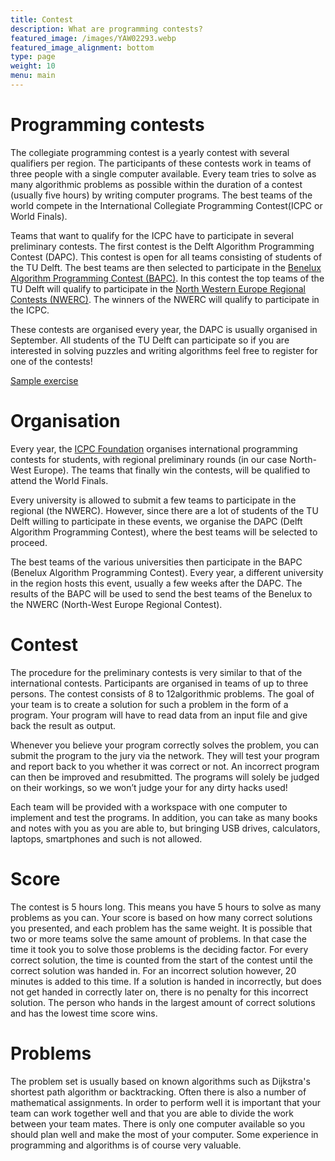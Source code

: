 ```yaml
---
title: Contest
description: What are programming contests?
featured_image: /images/YAW02293.webp
featured_image_alignment: bottom
type: page
weight: 10
menu: main
---
```


# Programming contests

The collegiate programming contest is a yearly contest with several qualifiers per region. The participants of these
contests work in teams of three people with a single computer available. Every team tries to solve as many algorithmic
problems as possible within the duration of a contest (usually five hours) by writing computer programs. The best teams
of the world compete in the International Collegiate Programming Contest(ICPC or World Finals).

Teams that want to qualify for the ICPC have to participate in several preliminary contests. The first contest is the
Delft Algorithm Programming Contest (DAPC). This contest is open for all teams consisting of students of the TU Delft.
The best teams are then selected to participate in
the [Benelux Algorithm Programming Contest (BAPC)](https://www.bapc.eu).
In this contest the top teams of the TU Delft will qualify to participate in
the [North Western Europe Regional Contests (NWERC)](https://www.nwerc.eu).
The winners of the NWERC will qualify to participate in the ICPC.

These contests are organised every year, the DAPC is usually organised in September. All students of the TU Delft can
participate so if you are interested in solving puzzles and writing algorithms feel free to register for one of the
contests!

[Sample exercise](/sample)

# Organisation

Every year, the [ICPC Foundation](https://icpc.foundation) organises international programming contests for students,
with regional preliminary rounds (in our case North-West Europe). The teams that finally win the contests, will be
qualified to attend the World Finals.

Every university is allowed to submit a few teams to participate in the regional (the NWERC). However, since there are a
lot of students of the TU Delft willing to participate in these events, we organise the DAPC (Delft Algorithm
Programming Contest), where the best teams will be selected to proceed.

The best teams of the various universities then participate in the BAPC (Benelux Algorithm Programming Contest). Every
year, a different university in the region hosts this event, usually a few weeks after the DAPC. The results of the BAPC
will be used to send the best teams of the Benelux to the NWERC (North-West Europe Regional Contest).

# Contest
The procedure for the preliminary contests is very similar to that of the international contests. Participants are
organised in teams of up to three persons. The contest consists of  8  to 12algorithmic problems. The goal of your team is
to create a solution for such a problem in the form of a program. Your program will have to read data from an input file
and give back the result as output.

Whenever you believe your program correctly solves the problem, you can submit the program to the jury via the network.
They will test your program and report back to you whether it was correct or not. An incorrect program can then be
improved and resubmitted. The programs will solely be judged on their workings, so we won’t judge your for any dirty
hacks used!

Each team will be provided with a workspace with one computer to implement and test the programs. In addition, you can
take as many books and notes with you as you are able to, but bringing USB drives, calculators, laptops, smartphones and
such is not allowed.

# Score
The contest is 5 hours long. This means you have 5 hours to solve as many problems as you can. Your score is based on
how many correct solutions you presented, and each problem has the same weight. It is possible that two or more teams
solve the same amount of problems. In that case the time it took you to solve those problems is the deciding factor. For
every correct solution, the time is counted from the start of the contest until the correct solution was handed in. For
an incorrect solution however, 20 minutes is added to this time. If a solution is handed in incorrectly, but does not
get handed in correctly later on, there is no penalty for this incorrect solution. The person who hands in the largest
amount of correct solutions and has the lowest time score wins.

# Problems
The problem set is usually based on known algorithms such as Dijkstra's shortest path algorithm or backtracking. Often
there is also a number of mathematical assignments. In order to perform well it is important that your team can work
together well and that you are able to divide the work between your team mates. There is only one computer available so
you should plan well and make the most of your computer. Some experience in programming and algorithms is of course very
valuable.
